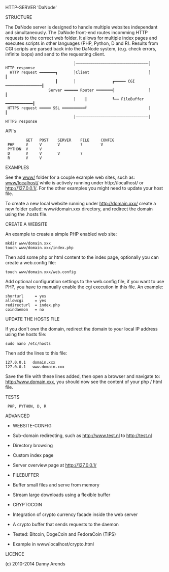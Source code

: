 HTTP-SERVER 'DaNode'

STRUCTURE

The DaNode server is designed to handle multiple websites independant and simultaneously. The DaNode 
front-end routes incomming HTTP requests to the correct web folder. It allows for multiple index pages 
and executes scripts in other languages (PHP, Python, D and R). Results from CGI scripts are parsed 
back into the DaNode system, (e.g. check errors, infinite loops) and send to the requesting client.

                                  ┊┄┄┄┄┄┄┄┄┄┄┄┄┄┄┄┄┄┄┄┄┄┄┄┄┄┄┄┄┄┄┄┄┊    HTTP response
      HTTP request ━━━━━━━┓       ┊Client                          ┊          ║
                          ┃       ┊                ┏━━━━━ CGI ━━━━━━━━━━━━━━━━╢
                       Server ━━━━━━ Router ═══════╡               ┊          ║
                                  ┊    ┃           ┗━━ FileBuffer ━━━━━━━━━━━━╢
     HTTPS request ━━━━━ SSL ━━━━━━━━━━┛                           ┊          ║
                                  ┊┄┄┄┄┄┄┄┄┄┄┄┄┄┄┄┄┄┄┄┄┄┄┄┄┄┄┄┄┄┄┄┄┊   HTTPS response


API's

             GET   POST    SERVER    FILE     CONFIG
     PHP     V     V       V         ?        V
     PYTHON  V     V
     D       V     V       V         ?
     R       V     V

EXAMPLES

See the [www/](www/) folder for a couple example web sites, such as: [www/localhost/](www/localhost/) while is actively running 
under http://localhost/ or http://127.0.0.1/. For the other examples you might need to update your host file.

To create a new local website running under http://domain.xxx/ create a new folder called: www/domain.xxx directory, and redirect 
the domain using the .hosts file. 

CREATE A WEBSITE

An example to create a simple PHP enabled web site:

    mkdir www/domain.xxx
    touch www/domain.xxx/index.php

Then add some php or html content to the index page, optionally you can create a web.config file:

    touch www/domain.xxx/web.config

Add optional configuration settings to the web.config file, if you want to use PHP, you have to manually 
enable the cgi execution in this file. An example:

    shorturl     = yes
    allowcgi     = yes
    redirecturl  = index.php
    coindaemon   = no

UPDATE THE HOSTS FILE

If you don't own the domain, redirect the domain to your local IP address using the hosts file:

    sudo nano /etc/hosts

Then add the lines to this file:

    127.0.0.1   domain.xxx
    127.0.0.1   www.domain.xxx

Save the file with these lines added, then open a browser and navigate to: http://www.domain.xxx, you 
should now see the content of your php / html file.

TESTS

     PHP, PYTHON, D, R

ADVANCED

  - WEBSITE-CONFIG
   - Sub-domain redirecting, such as http://www.test.nl to http://test.nl
   - Directory browsing
   - Custom index page
   - Server overview page at http://127.0.0.1/

  - FILEBUFFER
   - Buffer small files and serve from memory
   - Stream large downloads using a flexible buffer

  - CRYPTOCOIN
   - Integration of crypto currency facade inside the web server
   - A crypto buffer that sends requests to the daemon
   - Tested: Bitcoin, DogeCoin and FedoraCoin (TIPS)
   - Example in www/localhost/crypto.html

LICENCE

(c) 2010-2014 Danny Arends

